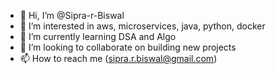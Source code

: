 - 👋 Hi, I’m @Sipra-r-Biswal
- 👀 I’m interested in aws, microservices, java, python, docker
- 🌱 I’m currently learning DSA and Algo
- 💞️ I’m looking to collaborate on building new projects 
- 📫 How to reach me (sipra.r.biswal@gmail.com)

<!---
Sipra-r-Biswal/Sipra-r-Biswal is a ✨ special ✨ repository because its `README.md` (this file) appears on your GitHub profile.
You can click the Preview link to take a look at your changes.
--->
